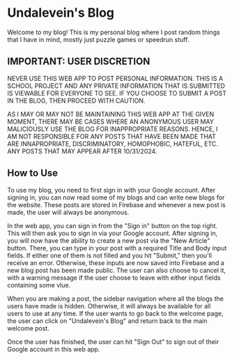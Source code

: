# Undalevein's Blog

Welcome to my blog! This is my personal blog where I post random things that I have in mind, mostly just puzzle games or speedrun stuff.

## IMPORTANT: USER DISCRETION

NEVER USE THIS WEB APP TO POST PERSONAL INFORMATION. THIS IS A SCHOOL PROJECT AND ANY PRIVATE INFORMATION THAT IS SUBMITTED IS VIEWABLE FOR EVERYONE TO SEE. IF YOU CHOOSE TO SUBMIT A POST IN THE BLOG, THEN PROCEED WITH CAUTION.

AS I MAY OR MAY NOT BE MAINTAINING THIS WEB APP AT THE GIVEN MOMENT, THERE MAY BE CASES WHERE AN ANONYMOUS USER MAY MALICIOUSLY USE THE BLOG FOR INAPPROPRIATE REASONS. HENCE, I AM NOT RESPONSIBLE FOR ANY POSTS THAT HAVE BEEN MADE THAT ARE INNAPROPRIATE, DISCRIMINATORY, HOMOPHOBIC, HATEFUL, ETC. ANY POSTS THAT MAY APPEAR AFTER 10/31/2024.

## How to Use

To use my blog, you need to first sign in with your Google account. After signing in, you can now read some of my blogs and can write new blogs for the website. These posts are stored in Firebase and whenever a new post is made, the user will always be anonymous.

In the web app, you can sign in from the "Sign in" button on the top right. This will then ask you to sign in via your Google account. After signing in, you will now have the ability to create a new post via the "New Article" button. There, you can type in your post with a required Title and Body input fields. If either one of them is not filled and you hit "Submit," then you'll receive an error. Otherwise, these inputs are now saved into Firebase and a new blog post has been made public. The user can also choose to cancel it, with a warning message if the user choose to leave with either input fields containing some vlue.

When you are making a post, the sidebar navigation where all the blogs the users have made is hidden. Otherwise, it will always be available for all users to use at any time. If the user wants to go back to the welcome page, the user can click on "Undalevein's Blog" and return back to the main welcome post.

Once the user has finished, the user can hit "Sign Out" to sign out of their Google account in this web app.
